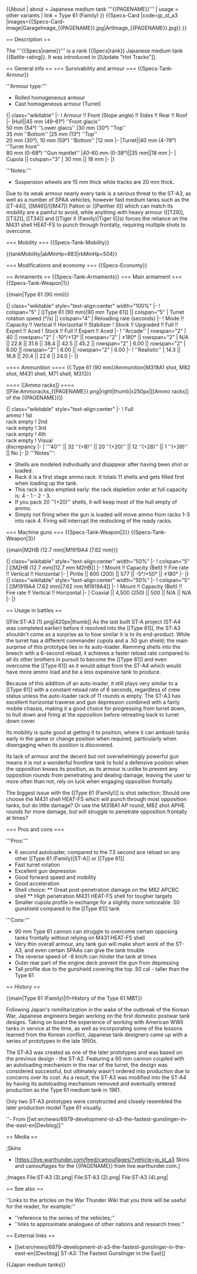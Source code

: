 {{About
| about = Japanese medium tank '''{{PAGENAME}}'''
| usage = other variants
| link = Type 61 (Family)
}}
{{Specs-Card
|code=jp_st_a3
|images={{Specs-Card-Image|GarageImage_{{PAGENAME}}.jpg|ArtImage_{{PAGENAME}}.jpg}}
}}

== Description ==
<!-- ''In the description, the first part should be about the history of the creation and combat usage of the vehicle, as well as its key features. In the second part, tell the reader about the ground vehicle in the game. Insert a screenshot of the vehicle, so that if the novice player does not remember the vehicle by name, he will immediately understand what kind of vehicle the article is talking about.'' -->
The '''{{Specs|name}}''' is a rank {{Specs|rank}} Japanese medium tank {{Battle-rating}}. It was introduced in [[Update "Hot Tracks"]].

== General info ==
=== Survivability and armour ===
{{Specs-Tank-Armour}}
<!-- ''Describe armour protection. Note the most well protected and key weak areas. Appreciate the layout of modules as well as the number and location of crew members. Is the level of armour protection sufficient, is the placement of modules helpful for survival in combat? If necessary use a visual template to indicate the most secure and weak zones of the armour.'' -->

'''Armour type:'''

* Rolled homogeneous armour
* Cast homogeneous armour (Turret)

{| class="wikitable"
|-
! Armour !! Front (Slope angle) !! Sides !! Rear !! Roof
|-
|Hull||45 mm (49-61°) ''Front glacis''<br>50 mm (54°) ''Lower glaics''
|30 mm (30°) ''Top''<br>35 mm ''Bottom''
|25 mm (13°) ''Top''<br>20 mm (30°), 10 mm (59°) ''Bottom''
|12 mm
|-
|Turret||40 mm (4-78°) ''Turret front''<br>80 mm (0-68°) ''Gun mantlet''
|40-60 mm (0-38°)||35 mm||18 mm
|-
| Cupola || colspan="3" | 30 mm || 18 mm
|-
|}

'''Notes:'''

* Suspension wheels are 15 mm thick while tracks are 20 mm thick.

Due to its weak armour nearly every tank is a serious threat to the ST-A3, as well as a number of SPAA vehicles, however fast medium tanks such as the [[T-44]], [[M46]]/[[M47]] Patton or [[Panther II]] which can match its mobility are a painful to avoid, while anything with heavy armour ([[T29]], [[T32]], [[T34]] and [[Tiger II (Family)|Tiger II]]s) forces the reliance on the M431 shell HEAT-FS to punch through frontally, requiring multiple shots to overcome.

=== Mobility ===
{{Specs-Tank-Mobility}}
<!-- ''Write about the mobility of the ground vehicle. Estimate the specific power and manoeuvrability, as well as the maximum speed forwards and backwards.'' -->

{{tankMobility|abMinHp=883|rbMinHp=504}}

=== Modifications and economy ===
{{Specs-Economy}}

== Armaments ==
{{Specs-Tank-Armaments}}
=== Main armament ===
{{Specs-Tank-Weapon|1}}
<!-- ''Give the reader information about the characteristics of the main gun. Assess its effectiveness in a battle based on the reloading speed, ballistics and the power of shells. Do not forget about the flexibility of the fire, that is how quickly the cannon can be aimed at the target, open fire on it and aim at another enemy. Add a link to the main article on the gun: <code><nowiki>{{main|Name of the weapon}}</nowiki></code>. Describe in general terms the ammunition available for the main gun. Give advice on how to use them and how to fill the ammunition storage.'' -->
{{main|Type 61 (90 mm)}}

{| class="wikitable" style="text-align:center" width="100%"
|-
! colspan="5" | [[Type 61 (90 mm)|90 mm Type 61]] || colspan="5" | Turret rotation speed (°/s) || colspan="4" | Reloading rate (seconds)
|-
! Mode !! Capacity !! Vertical !! Horizontal !! Stabilizer
! Stock !! Upgraded !! Full !! Expert !! Aced
! Stock !! Full !! Expert !! Aced
|-
! ''Arcade''
| rowspan="2" | 40 || rowspan="2" | -10°/+13° || rowspan="2" | ±180° || rowspan="2" | N/A || 22.8 || 31.6 || 38.4 || 42.5 || 45.2 || rowspan="2" | 6.00 || rowspan="2" | 6.00 || rowspan="2" | 6.00 || rowspan="2" | 6.00
|-
! ''Realistic''
| 14.3 || 16.8 || 20.4 || 22.6 || 24.0
|-
|}

==== Ammunition ====
{{:Type 61 (90 mm)/Ammunition|M318A1 shot, M82 shot, M431 shell, M71 shell, M313}}

==== [[Ammo racks]] ====
[[File:Ammoracks_{{PAGENAME}}.png|right|thumb|x250px|[[Ammo racks]] of the {{PAGENAME}}]]
<!-- '''Last updated: 2.7.0.153''' -->
{| class="wikitable" style="text-align:center"
|-
! Full<br>ammo
! 1st<br>rack empty
! 2nd<br>rack empty
! 3rd<br>rack empty
! 4th<br>rack empty
! Visual<br>discrepancy
|-
| '''40''' || 32&nbsp;''(+8)'' || 20&nbsp;''(+20)'' || 12&nbsp;''(+28)'' || 1&nbsp;''(+39)'' || No
|-
|}
'''Notes''':

* Shells are modeled individually and disappear after having been shot or loaded.
* Rack 4 is a first stage ammo rack. It totals 11 shells and gets filled first when loading up the tank.
* This rack is also emptied early: the rack depletion order at full capacity is: 4 - 1 - 2 - 3.
* If you pack 20&nbsp;''(+20)'' shells, it will keep most of the hull empty of ammo.
* Simply not firing when the gun is loaded will move ammo from racks 1-3 into rack 4. Firing will interrupt the restocking of the ready racks.

=== Machine guns ===
{{Specs-Tank-Weapon|2}}
{{Specs-Tank-Weapon|3}}
<!-- ''Offensive and anti-aircraft machine guns not only allow you to fight some aircraft but also are effective against lightly armoured vehicles. Evaluate machine guns and give recommendations on its use.'' -->
{{main|M2HB (12.7 mm)|M1919A4 (7.62 mm)}}

{| class="wikitable" style="text-align:center" width="50%"
|-
! colspan="5" | [[M2HB (12.7 mm)|12.7 mm M2HB]]
|-
! Mount !! Capacity (Belt) !! Fire rate !! Vertical !! Horizontal
|-
| Pintle || 800 (200) || 577 || -5°/+50° || ±180°
|-
|}
{| class="wikitable" style="text-align:center" width="50%"
|-
! colspan="5" | [[M1919A4 (7.62 mm)|7.62 mm M1919A4]]
|-
! Mount !! Capacity (Belt) !! Fire rate !! Vertical !! Horizontal
|-
| Coaxial || 4,500 (250) || 500 || N/A || N/A
|-
|}

== Usage in battles ==
<!-- ''Describe the tactics of playing in the vehicle, the features of using vehicles in the team and advice on tactics. Refrain from creating a "guide" - do not impose a single point of view but instead give the reader food for thought. Describe the most dangerous enemies and give recommendations on fighting them. If necessary, note the specifics of the game in different modes (AB, RB, SB).'' -->
[[File:ST-A3 (1).png|420px|thumb]]
As the last built ST-A project (ST-A4 was completed earlier) before it resolved into the [[Type 61]], the ST-A3 shouldn't come as a surprise as to how similar it is to its end-product. While the turret has a different commander cupola and a .50 gun shield; the main surprise of this prototype lies in its auto-loader. Ramming shells into the breech with a 6-second reload, it achieves a faster reload rate compared to all its other brothers in pursuit to become the [[Type 61]] and even overcome the [[Type 61]] as it would adopt from the ST-A4 which would have more ammo load and be a less expensive tank to produce.

Because of this addition of an auto-loader, it still plays very similar to a [[Type 61]] with a constant reload rate of 6 seconds, regardless of crew status unless the auto-loader rack of 11 rounds is empty. The ST-A3 has excellent horizontal traverse and gun depression combined with a fairly mobile chassis, making it a good choice for progressing from turret down, to hull down and firing at the opposition before retreating back to turret down cover.

Its mobility is quite good at getting it to position, where it can ambush tanks early in the game or change position when required, particularly when disengaging when its position is discovered.

Its lack of armour and the decent but not overwhelmingly powerful gun means it is not a wonderful frontline tank to hold a defensive position when the opposition knows its position, as its armour is unlike to prevent any opposition rounds from penetrating and dealing damage, leaving the user to more often than not, rely on luck when engaging opposition frontally.

The biggest issue with the [[Type 61 (Family)]] is shot selection; Should one choose the M431 shell HEAT-FS which will punch through most opposition tanks, but do little damage? Or use the M318A1 AP round, M82 shot APHE rounds for more damage, but will struggle to penetrate opposition frontally at times?

=== Pros and cons ===
<!-- ''Summarise and briefly evaluate the vehicle in terms of its characteristics and combat effectiveness. Mark its pros and cons in a bulleted list. Try not to use more than 6 points for each of the characteristics. Avoid using categorical definitions such as "bad", "good" and the like - use substitutions with softer forms such as "inadequate" and "effective".'' -->

'''Pros:'''

* 6 second autoloader, compared to the 7.5 second ace reload on any other [[Type 61 (Family)|ST-A]] or [[Type 61]]
* Fast turret rotation
* Excellent gun depression
* Good forward speed and mobility
* Good acceleration
* Shell choice:
** Great post-penetration damage on the M82 APCBC shell
** High penetration M431 HEAT-FS shell for tougher targets
* Smaller cupola profile in exchange for a slightly more noticeable .50 gunshield compared to the [[Type 61]] tank

'''Cons:'''

* 90 mm Type 61 cannon can struggle to overcome certain opposing tanks frontally without relying on M431 HEAT-FS shell
* Very thin overall armour, any tank gun will make short work of the ST-A3, and even certain SPAAs can give the tank trouble
* The reverse speed of -8 km/h can hinder the tank at times
* Outer rear part of the engine deck prevent the gun from depressing
* Tall profile due to the gunshield covering the top .50 cal - taller than the Type 61

== History ==
<!-- ''Describe the history of the creation and combat usage of the vehicle in more detail than in the introduction. If the historical reference turns out to be too long, take it to a separate article, taking a link to the article about the vehicle and adding a block "/History" (example: <nowiki>https://wiki.warthunder.com/(Vehicle-name)/History</nowiki>) and add a link to it here using the <code>main</code> template. Be sure to reference text and sources by using <code><nowiki><ref></ref></nowiki></code>, as well as adding them at the end of the article with <code><nowiki><references /></nowiki></code>. This section may also include the vehicle's dev blog entry (if applicable) and the in-game encyclopedia description (under <code><nowiki>=== In-game description ===</nowiki></code>, also if applicable).'' -->
{{main|Type 61 (Family)|l1=History of the Type 61 MBT}}

Following Japan's remilitarization in the wake of the outbreak of the Korean War, Japanese engineers began working on the first domestic postwar tank designs. Taking on board the experience of working with American WWII tanks in service at the time, as well as incorporating some of the lessons learned from the Korean conflict, Japanese tank designers came up with a series of prototypes in the late 1950s.

The ST-A3 was created as one of the later prototypes and was based on the previous design - the ST-A2. Featuring a 90 mm cannon coupled with an autoloading mechanism in the rear of the turret, the design was considered successful, but ultimately wasn't ordered into production due to concerns over its cost. As a result, the ST-A3 was modified into the ST-A4 by having its autoloading mechanism removed and eventually entered production as the Type 61 medium tank in 1961.

Only two ST-A3 prototypes were constructed and closely resembled the later production model Type 61 visually.

''- From [[wt:en/news/6979-development-st-a3-the-fastest-gunslinger-in-the-east-en|Devblog]]''

== Media ==
<!-- ''Excellent additions to the article would be video guides, screenshots from the game, and photos.'' -->

;Skins
* [https://live.warthunder.com/feed/camouflages/?vehicle=jp_st_a3 Skins and camouflages for the {{PAGENAME}} from live.warthunder.com.]

;Images
<gallery mode="packed" heights="150">
File:ST-A3 (3).png|
File:ST-A3 (2).png|
File:ST-A3 (4).png|
</gallery>

== See also ==
<!-- ''Links to the articles on the War Thunder Wiki that you think will be useful for the reader, for example:''
* ''reference to the series of the vehicles;''
* ''links to approximate analogues of other nations and research trees.'' -->
''Links to the articles on the War Thunder Wiki that you think will be useful for the reader, for example:''

* ''reference to the series of the vehicles;''
* ''links to approximate analogues of other nations and research trees.''

== External links ==
<!-- ''Paste links to sources and external resources, such as:''
* ''topic on the official game forum;''
* ''other literature.'' -->

* [[wt:en/news/6979-development-st-a3-the-fastest-gunslinger-in-the-east-en|[Devblog] ST-A3: The Fastest Gunslinger in the East]]

{{Japan medium tanks}}
